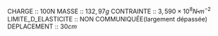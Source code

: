 CHARGE :: 100N
MASSE :: $132,97g$
CONTRAINTE :: $3,590\times 10^{8}N\centerdot m^{-2}$ 
LIMITE_D_ELASTICITE :: NON COMMUNIQUÉE(largement dépassée)
DEPLACEMENT :: $30cm$ 